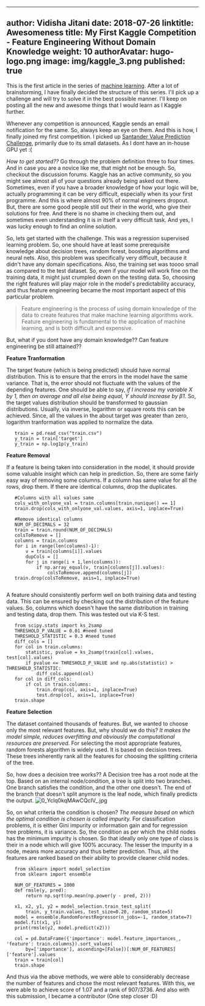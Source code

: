 
---
author: Vidisha Jitani
date: 2018-07-26
linktitle: Awesomeness
title: My First Kaggle Competition - Feature Engineering Without Domain Knowledge
weight: 10
authorAvatar: hugo-logo.png
image: img/kaggle_3.png
published: true
---

This is the first article in the series of [machine learning](http://localhost:1313/post/my-experiments-with-kaggle---introduction/).
After a lot of brainstorming, I have finally decided the structure of this series. I'll pick up a challenge and will try to solve it in the best possible manner. I'll keep on posting all the new and awesome things that I would learn as I Kaggle further. 

Whenever any competition is announced, Kaggle sends an email notification for the same. So, always keep an eye on them. And this is how, I finally joined my first competition. I picked up [Santander Value Prediction Challenge](https://www.kaggle.com/c/santander-value-prediction-challenge), primarily due to its small datasets. As I dont have an in-house GPU yet :( 

_How to get started??_ Go through the problem definition three to four times. And in case you are a novice like me, that might not be enough. So, checkout the discussion forums. Kaggle has an active community, so you might see almost all of your questions already being asked out there. Sometimes, even if you have a broader knowledge of how your logic will be, actually programming it can be very difficult, especially when its your first programme. And this is where almost 90% of normal engineers dropout. But, there are some good people still out their in the world, who give their solutions for free. And there is no shame in checking them out, and sometimes even understanding it is in itself a very difficult task. And yes, I was lucky enough to find an online solution.


So, lets get started with the challenge. This was a regression supervised learning problem. So, one should have at least some prerequisite knowledge about decision trees, random forest, boosting algorithms and neural nets. Also, this problem was specifically very difficult, because it didn't have any domain specifications. Also, the training set was toooo small as compared to the test dataset. So, even if your model will work fine on the training data, it might just crumpled down on the testing data. So, choosing the right features will play major role in the model's predictability accuracy, and thus feature engineering became the most important aspect of this particular problem. 

> Feature engineering is the process of using domain knowledge of the data to create features that make machine learning algorithms work. Feature engineering is fundamental to the application of machine learning, and is both difficult and expensive. 

But, what if you dont have any domain knowledge?? Can feature engineering be still attained??

**Feature Tranformation**

The target feature (which is being predicted) should have normal distribution. This is to ensure that the errors in the model have the same variance. That is, the error should not fluctuate with the values of the depending features. One should be able to say, _if I increase my variable X by 1, then on average and all else being equal, Y should increase by β1_. So, the target values distribution should be transformed to gaussian distributions. Usually, via inverse, logarithm or square roots this can be achieved. Since, all the values in the about target was greater than zero, logarithm tranformation was applied to normalize the data. 

```
   train = pd.read_csv("train.csv")
   y_train = train['target']
   y_train = np.log1p(y_train)
```


**Feature Removal**

If a feature is being taken into consideration in the model, it should provide some valuable insight which can help in prediction. So, there are some fairly easy way of removing some columns. If a column has same value for all the rows, drop them. If there are identical columns, drop the duplicates. 

```
   #Columns with all values same
   cols_with_onlyone_val = train.columns[train.nunique() == 1]
   train.drop(cols_with_onlyone_val.values, axis=1, inplace=True)
   
   #Remove identical columns
   NUM_OF_DECIMALS = 32
   train = train.round(NUM_OF_DECIMALS)
   colsToRemove = []
   columns = train.columns
   for i in range(len(columns)-1):
       v = train[columns[i]].values
       dupCols = []
       for j in range(i + 1,len(columns)):
           if np.array_equal(v, train[columns[j]].values):
               colsToRemove.append(columns[j])
   train.drop(colsToRemove, axis=1, inplace=True) 


```
A feature should consistently perform well on both training data and testing data. This can be ensured by checking out the distribution of the feature values. So, columns which doesn't have the same distribution in training and testing data, drop them. This was tested out via K-S test.

```
   from scipy.stats import ks_2samp
   THRESHOLD_P_VALUE = 0.01 #need tuned
   THRESHOLD_STATISTIC = 0.3 #need tuned
   diff_cols = []
   for col in train.columns:
       statistic, pvalue = ks_2samp(train[col].values, test[col].values)
       if pvalue <= THRESHOLD_P_VALUE and np.abs(statistic) > THRESHOLD_STATISTIC:
           diff_cols.append(col)
   for col in diff_cols:
       if col in train.columns:
           train.drop(col, axis=1, inplace=True)
           test.drop(col, axis=1, inplace=True)
   train.shape

```


**Feature Selection**

The dataset contained thousands of features. But, we wanted to choose only the most relevant features. But, why should we do this? _It makes the model simple, reduces overfitting and obviously the computational resources are preserved_. For selecting the most appropriate features, random forests algorithm is widely used. It is based on decision trees. These trees inherently rank all the features for choosing the splitting criteria of the tree. 

So, how does a decision tree works?? A Decision tree has a root node at the top. Based on an internal node/condition, a tree is split into two branches. One branch satisfies the condition, and the other one doesn't. The end of the branch that doesn't split anymore is the leaf node, which finally predicts the output. 
![0_Yclq0kqMAwCQcIV_.jpg](/img/0_Yclq0kqMAwCQcIV_.jpg)

So, on what criteria the condition is chosen? _The measure based on which the optimal condition is chosen is called impurity._ For classification problems, it is either Gini impurity or information gain and for regression tree problems, it is variance. So, the condition as per which the child nodes has the minimum impurity is chosen. So that ideally only one type of class is their in a node which will give 100% accuracy. The lesser the impurity in a node, means more accuracy and thus better prediction. Thus, all the features are ranked based on their ability to provide cleaner child nodes.


```
   from sklearn import model_selection
   from sklearn import ensemble
   
   NUM_OF_FEATURES = 1000
   def rmsle(y, pred):
       return np.sqrt(np.mean(np.power(y - pred, 2)))
   
   x1, x2, y1, y2 = model_selection.train_test_split(
       train, y_train.values, test_size=0.20, random_state=5)
   model = ensemble.RandomForestRegressor(n_jobs=-1, random_state=7)
   model.fit(x1, y1)
   print(rmsle(y2, model.predict(x2)))
   
   col = pd.DataFrame({'importance': model.feature_importances_, 'feature': train.columns}).sort_values(
       by=['importance'], ascending=[False])[:NUM_OF_FEATURES]['feature'].values
   train = train[col]
   train.shape

```


And thus via the above methods, we were able to considerably decrease the number of features and chose the most relevant features. With this, we were able to achieve score of 1.07 and a rank of 907/3736. And also with this submission, I became a contributor (One step closer :D)